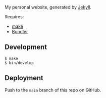 My personal website, generated by [Jekyll][jekyll].

Requires:

 * [make][make]
 * [Bundler][bundler]


## Development

```
$ make
$ bin/develop
```


## Deployment

Push to the `main` branch of this repo on GitHub.


 [jekyll]: http://jekyllrb.com/
 [make]: http://www.gnu.org/software/make/
 [bundler]: http://bundler.io/
